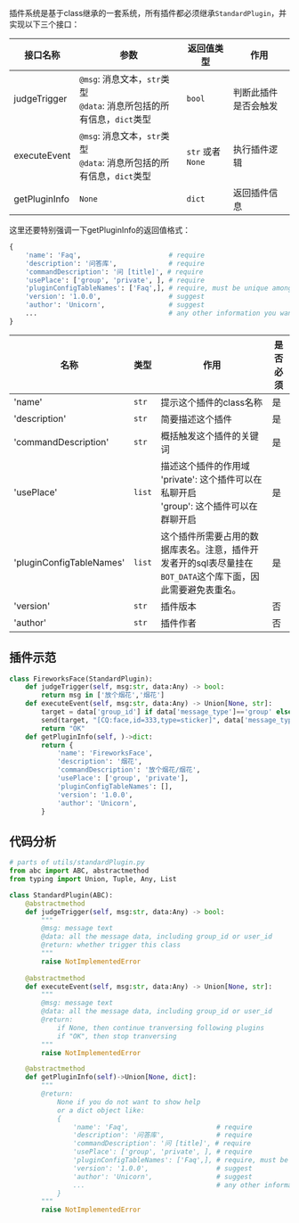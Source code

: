 插件系统是基于class继承的一套系统，所有插件都必须继承`StandardPlugin`，并实现以下三个接口：

| 接口名称 | 参数 | 返回值类型 | 作用 |
| ---- | ---- | ---- | ---- |
| judgeTrigger | `@msg`: 消息文本，`str`类型<br>`@data`: 消息所包括的所有信息，`dict`类型 | `bool` | 判断此插件是否会触发 |
| executeEvent | `@msg`: 消息文本，`str`类型<br>`@data`: 消息所包括的所有信息，`dict`类型 | `str` 或者 `None` | 执行插件逻辑 |
| getPluginInfo |  `None` | `dict` | 返回插件信息 |

这里还要特别强调一下getPluginInfo的返回值格式：
```python
{
    'name': 'Faq',                      # require
    'description': '问答库',             # require
    'commandDescription': '问 [title]', # require
    'usePlace': ['group', 'private', ], # require
    'pluginConfigTableNames': ['Faq',], # require, must be unique among plugins
    'version': '1.0.0',                 # suggest
    'author': 'Unicorn',                # suggest
    ...                                 # any other information you want
}
```

| 名称 | 类型 | 作用 | 是否必须 |
| ---- | ---- | ---- | ---- |
| 'name' | `str` | 提示这个插件的class名称 | 是 |
| 'description' | `str` | 简要描述这个插件 | 是 |
| 'commandDescription' | `str` | 概括触发这个插件的关键词 | 是 |
| 'usePlace' | `list` | 描述这个插件的作用域<br>'private': 这个插件可以在私聊开启<br>'group': 这个插件可以在群聊开启 | 是 |
| 'pluginConfigTableNames' | `list` | 这个插件所需要占用的数据库表名。注意，插件开发者开的sql表尽量挂在`BOT_DATA`这个库下面，因此需要避免表重名。 | 是 |
| 'version' | `str` | 插件版本 | 否 |
| 'author' | `str` | 插件作者 | 否 |

## 插件示范

```python
class FireworksFace(StandardPlugin):
    def judgeTrigger(self, msg:str, data:Any) -> bool:
        return msg in ['放个烟花','烟花']
    def executeEvent(self, msg:str, data:Any) -> Union[None, str]:
        target = data['group_id'] if data['message_type']=='group' else data['user_id']
        send(target, "[CQ:face,id=333,type=sticker]", data['message_type'])
        return "OK"
    def getPluginInfo(self, )->dict:
        return {
            'name': 'FireworksFace',
            'description': '烟花',
            'commandDescription': '放个烟花/烟花',
            'usePlace': ['group', 'private'],
            'pluginConfigTableNames': [],
            'version': '1.0.0',
            'author': 'Unicorn',
        }
```

## 代码分析

```python
# parts of utils/standardPlugin.py
from abc import ABC, abstractmethod
from typing import Union, Tuple, Any, List

class StandardPlugin(ABC):
    @abstractmethod
    def judgeTrigger(self, msg:str, data:Any) -> bool:
        """
        @msg: message text
        @data: all the message data, including group_id or user_id
        @return: whether trigger this class
        """
        raise NotImplementedError
    
    @abstractmethod
    def executeEvent(self, msg:str, data:Any) -> Union[None, str]:
        """
        @msg: message text
        @data: all the message data, including group_id or user_id
        @return:
            if None, then continue tranversing following plugins
            if "OK", then stop tranversing
        """
        raise NotImplementedError

    @abstractmethod
    def getPluginInfo(self)->Union[None, dict]:
        """
        @return:
            None if you do not want to show help
            or a dict object like:
            {
                'name': 'Faq',                      # require
                'description': '问答库',             # require
                'commandDescription': '问 [title]', # require
                'usePlace': ['group', 'private', ], # require
                'pluginConfigTableNames': ['Faq',], # require, must be unique among plugins
                'version': '1.0.0',                 # suggest
                'author': 'Unicorn',                # suggest
                ...                                 # any other information you want
            }
        """
        raise NotImplementedError
```
